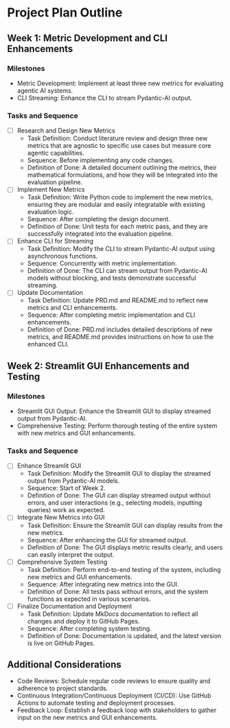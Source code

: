 # Project Plan Outline

## Week 1: Metric Development and CLI Enhancements

### Milestones

- Metric Development: Implement at least three new metrics for evaluating agentic AI systems.
- CLI Streaming: Enhance the CLI to stream Pydantic-AI output.

### Tasks and Sequence

- [ ] Research and Design New Metrics
  - Task Definition: Conduct literature review and design three new metrics that are agnostic to specific use cases but measure core agentic capabilities.
  - Sequence: Before implementing any code changes.
  - Definition of Done: A detailed document outlining the metrics, their mathematical formulations, and how they will be integrated into the evaluation pipeline.
- [ ] Implement New Metrics
  - Task Definition: Write Python code to implement the new metrics, ensuring they are modular and easily integratable with existing evaluation logic.
  - Sequence: After completing the design document.
  - Definition of Done: Unit tests for each metric pass, and they are successfully integrated into the evaluation pipeline.
- [ ] Enhance CLI for Streaming
  - Task Definition: Modify the CLI to stream Pydantic-AI output using asynchronous functions.
  - Sequence: Concurrently with metric implementation.
  - Definition of Done: The CLI can stream output from Pydantic-AI models without blocking, and tests demonstrate successful streaming.
- [ ] Update Documentation
  - Task Definition: Update PRD.md and README.md to reflect new metrics and CLI enhancements.
  - Sequence: After completing metric implementation and CLI enhancements.
  - Definition of Done: PRD.md includes detailed descriptions of new metrics, and README.md provides instructions on how to use the enhanced CLI.

## Week 2: Streamlit GUI Enhancements and Testing

### Milestones

- Streamlit GUI Output: Enhance the Streamlit GUI to display streamed output from Pydantic-AI.
- Comprehensive Testing: Perform thorough testing of the entire system with new metrics and GUI enhancements.

### Tasks and Sequence

- [ ] Enhance Streamlit GUI
  - Task Definition: Modify the Streamlit GUI to display the streamed output from Pydantic-AI models.
  - Sequence: Start of Week 2.
  - Definition of Done: The GUI can display streamed output without errors, and user interactions (e.g., selecting models, inputting queries) work as expected.
- [ ] Integrate New Metrics into GUI
  - Task Definition: Ensure the Streamlit GUI can display results from the new metrics.
  - Sequence: After enhancing the GUI for streamed output.
  - Definition of Done: The GUI displays metric results clearly, and users can easily interpret the output.
- [ ] Comprehensive System Testing
  - Task Definition: Perform end-to-end testing of the system, including new metrics and GUI enhancements.
  - Sequence: After integrating new metrics into the GUI.
  - Definition of Done: All tests pass without errors, and the system functions as expected in various scenarios.
- [ ] Finalize Documentation and Deployment
  - Task Definition: Update MkDocs documentation to reflect all changes and deploy it to GitHub Pages.
  - Sequence: After completing system testing.
  - Definition of Done: Documentation is updated, and the latest version is live on GitHub Pages.

## Additional Considerations

- Code Reviews: Schedule regular code reviews to ensure quality and adherence to project standards.
- Continuous Integration/Continuous Deployment (CI/CD): Use GitHub Actions to automate testing and deployment processes.
- Feedback Loop: Establish a feedback loop with stakeholders to gather input on the new metrics and GUI enhancements.
